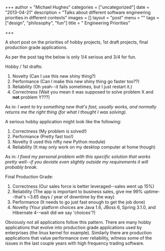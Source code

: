 +++
author = "Michael Hughes"
categories = ["uncategorized"]
date = "2013-04-21"
description = "Talks about different software engineering priorities in different contexts"
images = []
layout = "post"
menu = ""
tags = ["design", "philosophy", "fun"]
title = " Engineering Priorities"

+++

A short post on the priorities of hobby projects, 1st draft projects, final production grade applications.

As per the post tag the below is only 1/4 serious and 3/4 for fun.

Hobby / 1st drafts:

1.  Novelty (Can I use this new shiny thing?)
2.  Performance (Can I make this new shiny thing go faster too??)
3.  Reliability (Oh yeah--it fails sometimes, but I just restart it.)
4.  Correctness (Wait you mean it was supposed to solve problem X and
    **not** problem Y???)

As in: *I want to try something new that's fast, usually works, and
normally returns me the right thing (for what I thought I was solving).*

A serious hobby application might look like the following:

1.  Correctness (My problem is solved!)
2.  Performance (Pretty fast too!)
3.  Novelty (I used this nifty new Python module)
4.  Reliability (It may only work on my desktop computer at home though)

As in: *I fixed my personal problem with this specific solution that
works pretty well--if you deviate even slightly outside my requirements
it will probably break.*

Final Production Grade:

1.  Correctness (Our sales force is better leveraged--sales went up 15%)
2.  Reliability (The app is important to business sales, give me 99%
    uptime--that's \~3.65 days / year of downtime by the way)
3.  Performance (It needs to go just fast enough to get the job done)
4.  Novelty (Your platform choices are Java 1.6, JBoss 6, Spring 3.1.0,
    and Hibernate 4--wait did we say 'choices'?)

Obviously not all applications follow this pattern. There are many hobby
applications that evolve into production grade applications used by
enterprises (the linux kernel for example). Similarly there are
production applications that value performance over reliability, witness
some of the issues in the last couple years with high frequency trading
software.